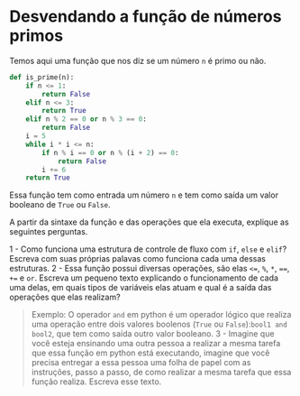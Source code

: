 # Desvendando a função de números primos 

Temos aqui uma função que nos diz se um número `n` é primo ou não. 

```python 
def is_prime(n):
    if n <= 1:
        return False
    elif n <= 3:
        return True
    elif n % 2 == 0 or n % 3 == 0:
        return False
    i = 5
    while i * i <= n:
        if n % i == 0 or n % (i + 2) == 0:
            return False
        i += 6
    return True
```

Essa função tem como entrada um número `n` e tem como saída um valor booleano de `True` ou `False`. 

A partir da sintaxe da função e das operações que ela executa, explique as seguintes perguntas. 

1 - Como funciona uma estrutura de controle de fluxo com `if`, `else` e `elif`? Escreva com suas próprias palavas como funciona cada uma dessas estruturas.
2 - Essa função possui diversas operações, são elas `<=`, `%`, `*`, `==`, `+=` e `or`. Escreva um pequeno texto explicando o funcionamento de cada uma delas, em quais tipos de variáveis elas atuam e qual é a saída das operações que elas realizam?
> Exemplo: O operador `and` em python é um operador lógico que realiza uma operação entre dois valores boolenos (`True` ou `False`):`bool1 and bool2`, que tem como saída outro valor booleano. 
3 - Imagine que você esteja ensinando uma outra pessoa a realizar a mesma tarefa que essa função em python está executando, imagine que você precisa entregar a essa pessoa uma folha de papel com as instruções, passo a passo, de como realizar a mesma tarefa que essa função realiza. Escreva esse texto.
